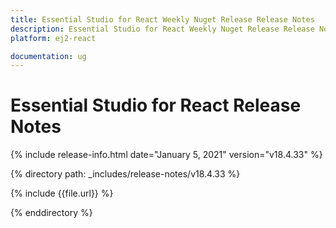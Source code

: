 ```yaml
---
title: Essential Studio for React Weekly Nuget Release Release Notes  
description: Essential Studio for React Weekly Nuget Release Release Notes  
platform: ej2-react

documentation: ug
---
```


# Essential Studio for  React  Release Notes  

{% include release-info.html date="January 5, 2021"   version="v18.4.33"  %} 

{% directory path: _includes/release-notes/v18.4.33 %}

{% include {{file.url}} %}

{% enddirectory %}
